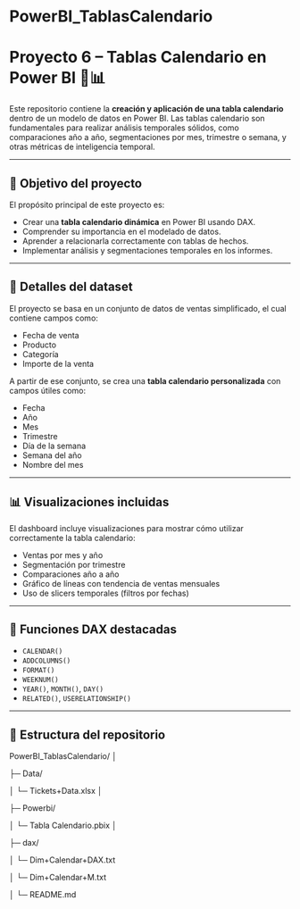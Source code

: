 # PowerBI_TablasCalendario
# Proyecto 6 – Tablas Calendario en Power BI 📅📊

Este repositorio contiene la **creación y aplicación de una tabla calendario** dentro de un modelo de datos en Power BI. Las tablas calendario son fundamentales para realizar análisis temporales sólidos, como comparaciones año a año, segmentaciones por mes, trimestre o semana, y otras métricas de inteligencia temporal.

---

## 📌 Objetivo del proyecto

El propósito principal de este proyecto es:

- Crear una **tabla calendario dinámica** en Power BI usando DAX.
- Comprender su importancia en el modelado de datos.
- Aprender a relacionarla correctamente con tablas de hechos.
- Implementar análisis y segmentaciones temporales en los informes.

---

## 🧾 Detalles del dataset

El proyecto se basa en un conjunto de datos de ventas simplificado, el cual contiene campos como:

- Fecha de venta
- Producto
- Categoría
- Importe de la venta

A partir de ese conjunto, se crea una **tabla calendario personalizada** con campos útiles como:

- Fecha
- Año
- Mes
- Trimestre
- Día de la semana
- Semana del año
- Nombre del mes

---

## 📊 Visualizaciones incluidas

El dashboard incluye visualizaciones para mostrar cómo utilizar correctamente la tabla calendario:

- Ventas por mes y año
- Segmentación por trimestre
- Comparaciones año a año
- Gráfico de líneas con tendencia de ventas mensuales
- Uso de slicers temporales (filtros por fechas)

---

## 🧠 Funciones DAX destacadas

- `CALENDAR()`
- `ADDCOLUMNS()`
- `FORMAT()`
- `WEEKNUM()`
- `YEAR()`, `MONTH()`, `DAY()`
- `RELATED()`, `USERELATIONSHIP()`

---

## 📁 Estructura del repositorio

PowerBI_TablasCalendario/
│

├─ Data/

│ └─ Tickets+Data.xlsx
│

├─ Powerbi/

│ └─ Tabla Calendario.pbix
│

├─ dax/

│ └─ Dim+Calendar+DAX.txt

│ └─ Dim+Calendar+M.txt 

│
└─ README.md
